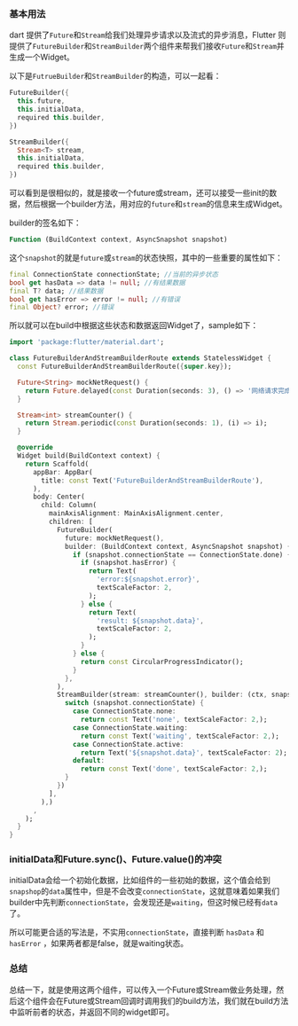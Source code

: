 ### 基本用法

dart 提供了`Future`和`Stream`给我们处理异步请求以及流式的异步消息，Flutter 则提供了`FutureBuilder`和`StreamBuilder`两个组件来帮我们接收`Future`和`Stream`并生成一个Widget。

以下是`FutrueBuilder`和`StreamBuilder`的构造，可以一起看：

```dart
FutureBuilder({
  this.future,
  this.initialData,
  required this.builder,
})
```

```dart
StreamBuilder({
  Stream<T> stream,
  this.initialData,
  required this.builder,
}) 
```

可以看到是很相似的，就是接收一个future或stream，还可以接受一些init的数据，然后根据一个builder方法，用对应的`future`和`stream`的信息来生成Widget。

builder的签名如下：

```dart
Function (BuildContext context, AsyncSnapshot snapshot) 
```

这个`snapshot`的就是`future`或`stream`的状态快照，其中的一些重要的属性如下：

```dart
final ConnectionState connectionState; //当前的异步状态
bool get hasData => data != null; //有结果数据
final T? data; //结果数据
bool get hasError => error != null; //有错误
final Object? error; //错误
```

所以就可以在build中根据这些状态和数据返回Widget了，sample如下：

```dart
import 'package:flutter/material.dart';

class FutureBuilderAndStreamBuilderRoute extends StatelessWidget {
  const FutureBuilderAndStreamBuilderRoute({super.key});

  Future<String> mockNetRequest() {
    return Future.delayed(const Duration(seconds: 3), () => '网络请求完成');
  }

  Stream<int> streamCounter() {
    return Stream.periodic(const Duration(seconds: 1), (i) => i);
  }

  @override
  Widget build(BuildContext context) {
    return Scaffold(
      appBar: AppBar(
        title: const Text('FutureBuilderAndStreamBuilderRoute'),
      ),
      body: Center(
        child: Column(
          mainAxisAlignment: MainAxisAlignment.center,
          children: [
            FutureBuilder(
              future: mockNetRequest(),
              builder: (BuildContext context, AsyncSnapshot snapshot) {
                if (snapshot.connectionState == ConnectionState.done) {
                  if (snapshot.hasError) {
                    return Text(
                      'error:${snapshot.error}',
                      textScaleFactor: 2,
                    );
                  } else {
                    return Text(
                      'result: ${snapshot.data}',
                      textScaleFactor: 2,
                    );
                  }
                } else {
                  return const CircularProgressIndicator();
                }
              },
            ),
            StreamBuilder(stream: streamCounter(), builder: (ctx, snapshot) {
              switch (snapshot.connectionState) {
                case ConnectionState.none:
                  return const Text('none', textScaleFactor: 2,);
                case ConnectionState.waiting:
                  return const Text('waiting', textScaleFactor: 2,);
                case ConnectionState.active:
                  return Text('${snapshot.data}', textScaleFactor: 2);
                default:
                  return const Text('done', textScaleFactor: 2,);
              }
            })
          ],
        ),)
      ,
    );
  }
}
```

### initialData和Future.sync()、Future.value()的冲突

initialData会给一个初始化数据，比如组件的一些初始的数据，这个值会给到`snapshop`的`data`属性中，但是不会改变`connectionState`，这就意味着如果我们builder中先判断`connectionState`，会发现还是`waiting`，但这时候已经有`data`了。

所以可能更合适的写法是，不实用`connectionState`，直接判断 `hasData` 和 `hasError` ，如果两者都是false，就是waiting状态。

### 总结

总结一下，就是使用这两个组件，可以传入一个Future或Stream做业务处理，然后这个组件会在Future或Stream回调时调用我们的build方法，我们就在build方法中监听前者的状态，并返回不同的widget即可。